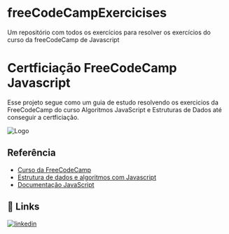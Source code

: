 # freeCodeCampExercicises
Um repositório com todos os exercícios para resolver os exercícios do curso da freeCodeCamp de Javascript
# Certficiação FreeCodeCamp Javascript

Esse projeto segue como um guia de estudo resolvendo os exercicios da FreeCodeCamp do curso Algoritmos JavaScript e Estruturas de Dados até conseguir a certficiação.



![Logo](https://upload.wikimedia.org/wikipedia/commons/3/39/FreeCodeCamp_logo.png)


## Referência

 - [Curso da FreeCodeCamp](https://www.freecodecamp.org/learn/javascript-algorithms-and-data-structures/)
 - [Estrutura de dados e algoritmos com Javascript](https://www.amazon.com.br/Estruturas-Dados-Algoritmos-Com-Javascript/dp/8575226932)
- [Documentação JavaScript](https://developer.mozilla.org/en-US/docs/Web/JavaScript)


## 🔗 Links

[![linkedin](https://img.shields.io/badge/linkedin-0A66C2?style=for-the-badge&logo=linkedin&logoColor=white)](https://www.linkedin.com/in/omar-mahmoud-1542761b1/)
